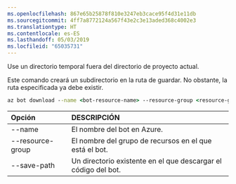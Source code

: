```yaml
---
ms.openlocfilehash: 867e65b25878f810e3247eb3cace95f4d31e11db
ms.sourcegitcommit: 4ff7a8772124a567f43e2c3e13aded368c4002e3
ms.translationtype: HT
ms.contentlocale: es-ES
ms.lasthandoff: 05/03/2019
ms.locfileid: "65035731"
---
```

Use un directorio temporal fuera del directorio de proyecto actual. 

Este comando creará un subdirectorio en la ruta de guardar. No obstante, la ruta especificada ya debe existir.

```cmd
az bot download --name <bot-resource-name> --resource-group <resource-group-name> --save-path "<path>"
```

| Opción | DESCRIPCIÓN |
|:---|:---|
| --name | El nombre del bot en Azure. |
| --resource-group | El nombre del grupo de recursos en el que está el bot. |
| --save-path | Un directorio existente en el que descargar el código del bot. |